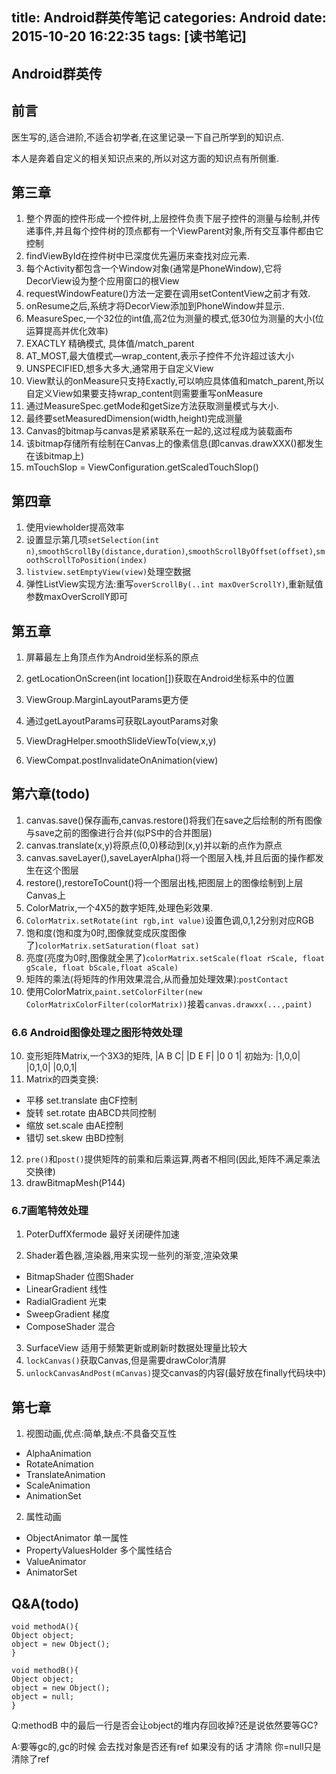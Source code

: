title: Android群英传笔记
categories: Android
date: 2015-10-20 16:22:35
tags: [读书笔记]
---

## Android群英传

## 前言

医生写的,适合进阶,不适合初学者,在这里记录一下自己所学到的知识点.  

本人是奔着自定义的相关知识点来的,所以对这方面的知识点有所侧重.  

## 第三章

1. 整个界面的控件形成一个控件树,上层控件负责下层子控件的测量与绘制,并传递事件,并且每个控件树的顶点都有一个ViewParent对象,所有交互事件都由它控制
2. findViewById在控件树中已深度优先遍历来查找对应元素.
3. 每个Activity都包含一个Window对象(通常是PhoneWindow),它将DecorView设为整个应用窗口的根View
4. requestWindowFeature()方法一定要在调用setContentView之前才有效.
5. onResume之后,系统才将DecorView添加到PhoneWindow并显示.
6. MeasureSpec,一个32位的int值,高2位为测量的模式,低30位为测量的大小(位运算提高并优化效率)
7. EXACTLY 精确模式, 具体值/match_parent
8. AT_MOST,最大值模式—wrap_content,表示子控件不允许超过该大小
9. UNSPECIFIED,想多大多大,通常用于自定义View
10. View默认的onMeasure只支持Exactly,可以响应具体值和match_parent,所以自定义View如果要支持wrap_content则需要重写onMeasure
11. 通过MeasureSpec.getMode和getSize方法获取测量模式与大小.
12. 最终要setMeasuredDimension(width,height)完成测量
13. Canvas的bitmap与canvas是紧紧联系在一起的,这过程成为装载画布
14. 该bitmap存储所有绘制在Canvas上的像素信息(即canvas.drawXXX()都发生在该bitmap上)
15. mTouchSlop = ViewConfiguration.getScaledTouchSlop()

## 第四章
1. 使用viewholder提高效率
5. 设置显示第几项`setSelection(int n)`,`smoothScrollBy(distance,duration)`,`smoothScrollByOffset(offset)`,`smoothScrollToPosition(index)`
6. `listview.setEmptyView(view)`处理空数据
7. 弹性ListView实现方法:重写`overScrollBy(..int maxOverScrollY)`,重新赋值参数maxOverScrollY即可


## 第五章

1. 屏幕最左上角顶点作为Android坐标系的原点

2. getLocationOnScreen(int location[])获取在Android坐标系中的位置

3. ViewGroup.MarginLayoutParams更方便

4. 通过getLayoutParams可获取LayoutParams对象

5. ViewDragHelper.smoothSlideViewTo(view,x,y)

6. ViewCompat.postInvalidateOnAnimation(view)

## 第六章(todo)
1. canvas.save()保存画布,canvas.restore()将我们在save之后绘制的所有图像与save之前的图像进行合并(似PS中的合并图层)
2. canvas.translate(x,y)将原点(0,0)移动到(x,y)并以新的点作为原点
3. canvas.saveLayer(),saveLayerAlpha()将一个图层入栈,并且后面的操作都发生在这个图层
4. restore(),restoreToCount()将一个图层出栈,把图层上的图像绘制到上层Canvas上
5. ColorMatrix,一个4X5的数字矩阵,处理色彩效果.
5. `ColorMatrix.setRotate(int rgb,int value)`设置色调,0,1,2分别对应RGB
6. 饱和度(饱和度为0时,图像就变成灰度图像了)`colorMatrix.setSaturation(float sat)`
7. 亮度(亮度为0时,图像就全黑了)`colorMatrix.setScale(float rScale, float gScale, float bScale,float aScale)`
8. 矩阵的乘法(将矩阵的作用效果混合,从而叠加处理效果):`postContact`
9. 使用ColorMatrix,`paint.setColorFilter(new ColorMatrixColorFilter(colorMatrix))`接着`canvas.drawxx(...,paint)`

### 6.6 Android图像处理之图形特效处理
10. 变形矩阵Matrix,一个3X3的矩阵,
|A B C|
|D E F|
|0 0 1|
初始为:
|1,0,0|
|0,1,0|
|0,0,1|
11. Matrix的四类变换:
- 平移 set.translate 由CF控制
- 旋转 set.rotate    由ABCD共同控制
- 缩放 set.scale     由AE控制
- 错切 set.skew      由BD控制

12. `pre()`和`post()`提供矩阵的前乘和后乘运算,两者不相同(因此,矩阵不满足乘法交换律)
13. drawBitmapMesh(P144)

### 6.7画笔特效处理

1. PoterDuffXfermode 最好关闭硬件加速

2. Shader着色器,渲染器,用来实现一些列的渐变,渲染效果
- BitmapShader   位图Shader
- LinearGradient 线性
- RadialGradient 光束
- SweepGradient  梯度
- ComposeShader  混合


3. SurfaceView 适用于频繁更新或刷新时数据处理量比较大
4. `lockCanvas()`获取Canvas,但是需要drawColor清屏
5. `unlockCanvasAndPost(mCanvas)`提交canvas的内容(最好放在finally代码块中)   

## 第七章
1. 视图动画,优点:简单,缺点:不具备交互性
- AlphaAnimation
- RotateAnimation
- TranslateAnimation
- ScaleAnimation
- AnimationSet
   ​

2. 属性动画
- ObjectAnimator 单一属性
- PropertyValuesHolder 多个属性结合
- ValueAnimator
- AnimatorSet
   ​



## Q&A(todo)

```
void methodA(){
Object object;
object = new Object();
}

void methodB(){
Object object;
object = new Object();
object = null;
}
```

Q:methodB 中的最后一行是否会让object的堆内存回收掉?还是说依然要等GC?

A:要等gc的,gc的时候 会去找对象是否还有ref 如果没有的话 才清除  你=null只是清除了ref
